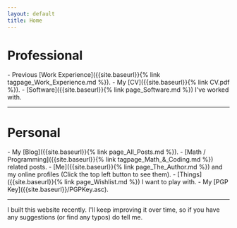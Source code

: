 ```yaml
---
layout: default
title: Home
---
```


<h1 class="page-title">Professional</h1>
- Previous [Work Experience]({{site.baseurl}}{% link tagpage_Work_Experience.md %}).
- My [CV]({{site.baseurl}}{% link CV.pdf %}).
- [Software]({{site.baseurl}}{% link page_Software.md %}) I've worked with.

<hr>

<h1 class="page-title">Personal</h1>
- My [Blog]({{site.baseurl}}{% link page_All_Posts.md %}).
- [Math / Programming]({{site.baseurl}}{% link tagpage_Math_&_Coding.md %}) related posts.
- [Me]({{site.baseurl}}{% link page_The_Author.md %}) and my online profiles (Click the top left button to see them).
- [Things]({{site.baseurl}}{% link page_Wishlist.md %}) I want to play with.
- My [PGP Key]({{site.baseurl}}/PGPKey.asc).

<hr>

I built this website recently. I'll keep improving it over time, so if you have any suggestions (or find any typos) do tell me.
